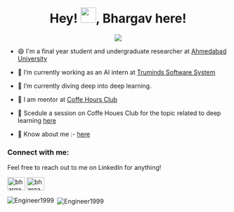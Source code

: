 <h1 align="center"> Hey! <img src="https://giphy.com/gifs/filmeditor-christmas-movies-macaulay-culkin-xUySTQZfdpSkIIg88M" width="35px">, Bhargav here!</h1>

<p align="center">
<img src="https://media.giphy.com/media/27c7Jo2GU5tpCEQT0y/giphy.gif">
</p>

- 😄 I'm a final year student and undergraduate researcher at [Ahmedabad University](ahduni.edu.in)

- 🔭 I’m currently working as an AI intern at [Truminds Software System](https://www.truminds.com/)

- 🌱 I’m currently diving deep into deep learning.

- 👯 I am mentor at [Coffe Hours Club](https://www.coffeehours.club/})
- 💬 Scedule a session on Coffe Houes Club for the topic related to deep learning [here](https://calendly.com/bhargavpatel/coffeehourssessions?month=2020-12)

- 📄 Know about me :- [here](https://www.kickresume.com/cv/Bhargav-Patel/)


<h3 align="left">Connect with me:</h3>
Feel free to reach out to me on LinkedIn for anything!
<p align="left">
<a href="https://www.linkedin.com/in/bhargav-p-patel/" target="blank"><img align="center" src="https://cdn.jsdelivr.net/npm/simple-icons@3.0.1/icons/linkedin.svg" alt="bhargav-p-patel" height="30" width="40" /></a>
<a href="https://www.instagram.com/bhargav.p.patel/" target="blank"><img align="center" src="https://cdn.jsdelivr.net/npm/simple-icons@3.0.1/icons/instagram.svg" alt="bhargav.p.patel" height="30" width="40" /></a>
</p>

<p><img align="left" src="https://github-readme-stats.vercel.app/api/top-langs?username=Engineer1999&show_icons=true&locale=en&layout=compact" alt="Engineer1999" /></p>

<p>&nbsp;<img align="center" src="https://github-readme-stats.vercel.app/api?username=Engineer1999&show_icons=true&locale=en" alt="Engineer1999" /></p>




